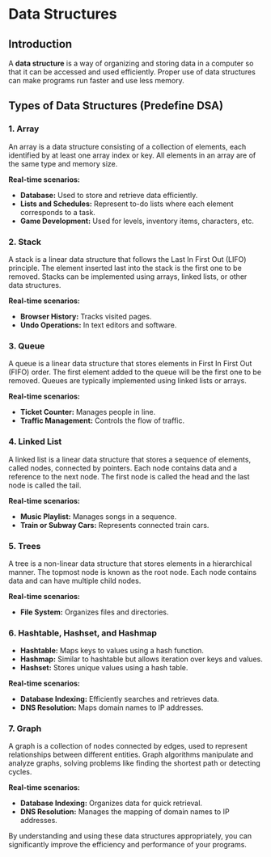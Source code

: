 # Data Structures

## Introduction

A **data structure** is a way of organizing and storing data in a computer so that it can be accessed and used efficiently. Proper use of data structures can make programs run faster and use less memory.

## Types of Data Structures (Predefine DSA)

### 1. Array 
An array is a data structure consisting of a collection of elements, each identified by at least one array index or key. All elements in an array are of the same type and memory size.

**Real-time scenarios:**
- **Database:** Used to store and retrieve data efficiently.
- **Lists and Schedules:** Represent to-do lists where each element corresponds to a task.
- **Game Development:** Used for levels, inventory items, characters, etc.

### 2. Stack
A stack is a linear data structure that follows the Last In First Out (LIFO) principle. The element inserted last into the stack is the first one to be removed. Stacks can be implemented using arrays, linked lists, or other data structures.

**Real-time scenarios:**
- **Browser History:** Tracks visited pages.
- **Undo Operations:** In text editors and software.

### 3. Queue
A queue is a linear data structure that stores elements in First In First Out (FIFO) order. The first element added to the queue will be the first one to be removed. Queues are typically implemented using linked lists or arrays.

**Real-time scenarios:**
- **Ticket Counter:** Manages people in line.
- **Traffic Management:** Controls the flow of traffic.

### 4. Linked List
A linked list is a linear data structure that stores a sequence of elements, called nodes, connected by pointers. Each node contains data and a reference to the next node. The first node is called the head and the last node is called the tail.

**Real-time scenarios:**
- **Music Playlist:** Manages songs in a sequence.
- **Train or Subway Cars:** Represents connected train cars.

### 5. Trees
A tree is a non-linear data structure that stores elements in a hierarchical manner. The topmost node is known as the root node. Each node contains data and can have multiple child nodes.

**Real-time scenarios:**
- **File System:** Organizes files and directories.

### 6. Hashtable, Hashset, and Hashmap
- **Hashtable:** Maps keys to values using a hash function.
- **Hashmap:** Similar to hashtable but allows iteration over keys and values.
- **Hashset:** Stores unique values using a hash table.

**Real-time scenarios:**
- **Database Indexing:** Efficiently searches and retrieves data.
- **DNS Resolution:** Maps domain names to IP addresses.

### 7. Graph
A graph is a collection of nodes connected by edges, used to represent relationships between different entities. Graph algorithms manipulate and analyze graphs, solving problems like finding the shortest path or detecting cycles.

**Real-time scenarios:**
- **Database Indexing:** Organizes data for quick retrieval.
- **DNS Resolution:** Manages the mapping of domain names to IP addresses.

By understanding and using these data structures appropriately, you can significantly improve the efficiency and performance of your programs.
